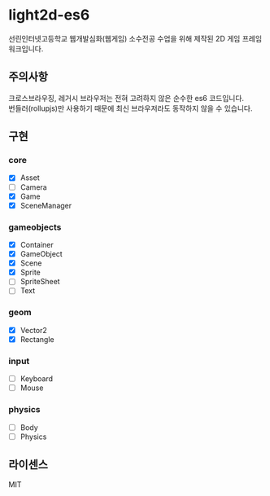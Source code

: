 # light2d-es6

선린인터넷고등학교 웹개발심화(웹게임) 소수전공 수업을 위해 제작된 2D 게임 프레임워크입니다.  

## 주의사항

크로스브라우징, 레거시 브라우저는 전혀 고려하지 않은 순수한 es6 코드입니다.  
번들러(rollupjs)만 사용하기 때문에 최신 브라우저라도 동작하지 않을 수 있습니다.

## 구현

### core
- [x] Asset
- [ ] Camera
- [x] Game
- [x] SceneManager

### gameobjects
- [x] Container
- [x] GameObject
- [x] Scene
- [x] Sprite
- [ ] SpriteSheet
- [ ] Text

### geom
- [x] Vector2
- [x] Rectangle

### input
- [ ] Keyboard
- [ ] Mouse

### physics
- [ ] Body
- [ ] Physics

## 라이센스
MIT